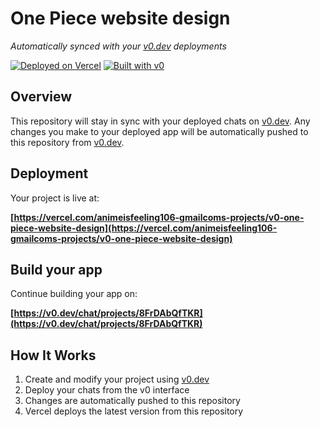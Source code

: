 # One Piece website design

*Automatically synced with your [v0.dev](https://v0.dev) deployments*

[![Deployed on Vercel](https://img.shields.io/badge/Deployed%20on-Vercel-black?style=for-the-badge&logo=vercel)](https://vercel.com/animeisfeeling106-gmailcoms-projects/v0-one-piece-website-design)
[![Built with v0](https://img.shields.io/badge/Built%20with-v0.dev-black?style=for-the-badge)](https://v0.dev/chat/projects/8FrDAbQfTKR)

## Overview

This repository will stay in sync with your deployed chats on [v0.dev](https://v0.dev).
Any changes you make to your deployed app will be automatically pushed to this repository from [v0.dev](https://v0.dev).

## Deployment

Your project is live at:

**[https://vercel.com/animeisfeeling106-gmailcoms-projects/v0-one-piece-website-design](https://vercel.com/animeisfeeling106-gmailcoms-projects/v0-one-piece-website-design)**

## Build your app

Continue building your app on:

**[https://v0.dev/chat/projects/8FrDAbQfTKR](https://v0.dev/chat/projects/8FrDAbQfTKR)**

## How It Works

1. Create and modify your project using [v0.dev](https://v0.dev)
2. Deploy your chats from the v0 interface
3. Changes are automatically pushed to this repository
4. Vercel deploys the latest version from this repository